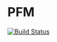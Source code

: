 # PFM

[![Build Status](https://travis-ci.org/pleise/PFM.jl.svg?branch=master)](https://travis-ci.org/pleise/PFM.jl)
